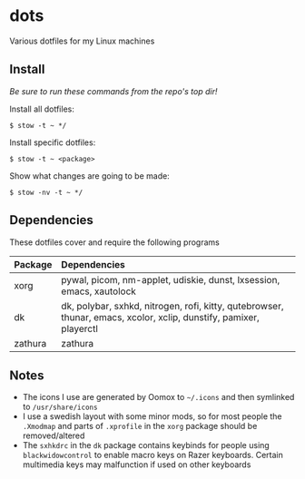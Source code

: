 # dots

Various dotfiles for my Linux machines

## Install

*Be sure to run these commands from the repo's top dir!*

Install all dotfiles:

```
$ stow -t ~ */
```

Install specific dotfiles:

```
$ stow -t ~ <package>
```

Show what changes are going to be made:

```
$ stow -nv -t ~ */
```

## Dependencies

These dotfiles cover and require the following programs

| Package | Dependencies |
|:--|:--|
| xorg | pywal, picom, nm-applet, udiskie, dunst, lxsession, emacs, xautolock |
| dk | dk, polybar, sxhkd, nitrogen, rofi, kitty, qutebrowser, thunar, emacs, xcolor, xclip, dunstify, pamixer, playerctl |
| zathura | zathura |

## Notes

- The icons I use are generated by Oomox to `~/.icons` and then symlinked to `/usr/share/icons`
- I use a swedish layout with some minor mods, so for most people the `.Xmodmap` and parts of `.xprofile` in the `xorg` package should be removed/altered
- The `sxhkdrc` in the `dk` package contains keybinds for people using `blackwidowcontrol` to enable macro keys on Razer keyboards. Certain multimedia keys may malfunction if used on other keyboards
